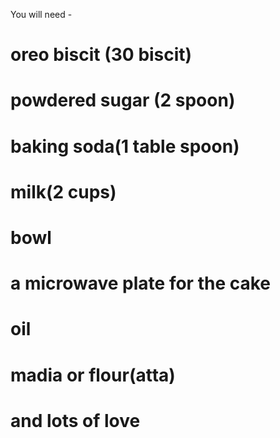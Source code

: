 You will need -
# oreo biscit (30 biscit)
# powdered sugar (2 spoon)
# baking soda(1 table spoon)
# milk(2 cups)
# bowl
# a microwave plate for the cake
# oil 
# madia or flour(atta)
# and lots of love